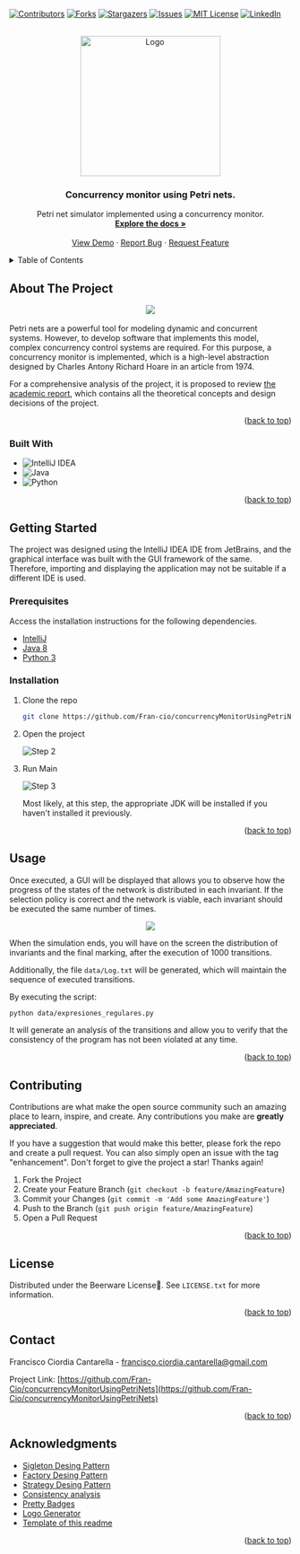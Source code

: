 <!-- Improved compatibility of back to top link: See: https://github.com/othneildrew/Best-README-Template/pull/73 -->
<a name="readme-top"></a>
<!--
*** Thanks for checking out the Best-README-Template. If you have a suggestion
*** that would make this better, please fork the repo and create a pull request
*** or simply open an issue with the tag "enhancement".
*** Don't forget to give the project a star!
*** Thanks again! Now go create something AMAZING! :D
-->



<!-- PROJECT SHIELDS -->
<!--
*** I'm using markdown "reference style" links for readability.
*** Reference links are enclosed in brackets [ ] instead of parentheses ( ).
*** See the bottom of this document for the declaration of the reference variables
*** for contributors-url, forks-url, etc. This is an optional, concise syntax you may use.
*** https://www.markdownguide.org/basic-syntax/#reference-style-links
-->
[![Contributors][contributors-shield]][contributors-url]
[![Forks][forks-shield]][forks-url]
[![Stargazers][stars-shield]][stars-url]
[![Issues][issues-shield]][issues-url]
[![MIT License][license-shield]][license-url]
[![LinkedIn][linkedin-shield]][linkedin-url]



<!-- PROJECT LOGO -->
<br />
<div align="center">
  <a href="https://github.com/Fran-cio/concurrencyMonitorUsingPetriNets">
    <img src="images/logo.png" alt="Logo" width="250" height="250">
  </a>

<h3 align="center">Concurrency monitor using Petri nets.</h3>

  <p align="center">
    Petri net simulator implemented using a concurrency monitor.
    <br />
    <a href="https://github.com/Fran-cio/concurrencyMonitorUsingPetriNets"><strong>Explore the docs »</strong></a>
    <br />
    <br />
    <a href="https://github.com/Fran-cio/concurrencyMonitorUsingPetriNets">View Demo</a>
    ·
    <a href="https://github.com/Fran-cio/concurrencyMonitorUsingPetriNets/issues">Report Bug</a>
    ·
    <a href="https://github.com/Fran-cio/concurrencyMonitorUsingPetriNets/issues">Request Feature</a>
  </p>
</div>



<!-- TABLE OF CONTENTS -->
<details>
  <summary>Table of Contents</summary>
  <ol>
    <li>
      <a href="#about-the-project">About The Project</a>
      <ul>
        <li><a href="#built-with">Built With</a></li>
      </ul>
    </li>
    <li>
      <a href="#getting-started">Getting Started</a>
      <ul>
        <li><a href="#installation">Installation</a></li>
      </ul>
    </li>
    <li><a href="#usage">Usage</a></li>
    <li><a href="#contributing">Contributing</a></li>
    <li><a href="#license">License</a></li>
    <li><a href="#contact">Contact</a></li>
    <li><a href="#acknowledgments">Acknowledgments</a></li>
  </ol>
</details>



<!-- ABOUT THE PROJECT -->
## About The Project
<div align=center>
    <img src="images/screenshot.png">
</div>
<br>
Petri nets are a powerful tool for modeling dynamic and concurrent systems. However, to develop software that implements this model, complex concurrency control systems are required. For this purpose, a concurrency monitor is implemented, which is a high-level abstraction designed by Charles Antony Richard Hoare in an article from 1974.

For a comprehensive analysis of the project, it is proposed to review [the academic report](Informe.pdf), which contains all the theoretical concepts and design decisions of the project.
<p align="right">(<a href="#readme-top">back to top</a>)</p>

### Built With

* ![IntelliJ IDEA](https://img.shields.io/badge/IntelliJIDEA-000000.svg?style=for-the-badge&logo=intellij-idea&logoColor=white)
* ![Java](https://img.shields.io/badge/java-%23ED8B00.svg?style=for-the-badge&logo=openjdk&logoColor=white)
* ![Python](https://img.shields.io/badge/python-3670A0?style=for-the-badge&logo=python&logoColor=ffdd54)

<p align="right">(<a href="#readme-top">back to top</a>)</p>



<!-- GETTING STARTED -->
## Getting Started
The project was designed using the IntelliJ IDEA IDE from JetBrains, and the graphical interface was built with the GUI framework of the same. Therefore, importing and displaying the application may not be suitable if a different IDE is used.
### Prerequisites
Access the installation instructions for the following dependencies.
* [IntelliJ](https://www.jetbrains.com/idea/) 
* [Java 8](https://www.java.com/es/download/java8_update.jsp) 
* [Python 3](https://www.python.org/downloads/)
### Installation

1. Clone the repo
   ```sh
   git clone https://github.com/Fran-cio/concurrencyMonitorUsingPetriNets.git
   ```
2. Open the project 

    ![Step 2](images/step2.png)
3. Run Main

    ![Step 3](images/step3.png)

    Most likely, at this step, the appropriate JDK will be installed if you haven't installed it previously.

<p align="right">(<a href="#readme-top">back to top</a>)</p>



<!-- USAGE EXAMPLES -->
## Usage
Once executed, a GUI will be displayed that allows you to observe how the progress of the states of the network is distributed in each invariant. If the selection policy is correct and the network is viable, each invariant should be executed the same number of times.

<div align=center>
    <img src=images/example.png>
</div>

When the simulation ends, you will have on the screen the distribution of invariants and the final marking, after the execution of 1000 transitions.

Additionally, the file `data/Log.txt` will be generated, which will maintain the sequence of executed transitions.

By executing the script:
```sh
python data/expresiones_regulares.py
```
It will generate an analysis of the transitions and allow you to verify that the consistency of the program has not been violated at any time.

<p align="right">(<a href="#readme-top">back to top</a>)</p>


<!-- CONTRIBUTING -->
## Contributing

Contributions are what make the open source community such an amazing place to learn, inspire, and create. Any contributions you make are **greatly appreciated**.

If you have a suggestion that would make this better, please fork the repo and create a pull request. You can also simply open an issue with the tag "enhancement".
Don't forget to give the project a star! Thanks again!

1. Fork the Project
2. Create your Feature Branch (`git checkout -b feature/AmazingFeature`)
3. Commit your Changes (`git commit -m 'Add some AmazingFeature'`)
4. Push to the Branch (`git push origin feature/AmazingFeature`)
5. Open a Pull Request

<p align="right">(<a href="#readme-top">back to top</a>)</p>



<!-- LICENSE -->
## License

Distributed under the Beerware License🍻. See `LICENSE.txt` for more information.

<p align="right">(<a href="#readme-top">back to top</a>)</p>



<!-- CONTACT -->
## Contact

Francisco Ciordia Cantarella - francisco.ciordia.cantarella@gmail.com

Project Link: [https://github.com/Fran-Cio/concurrencyMonitorUsingPetriNets](https://github.com/Fran-Cio/concurrencyMonitorUsingPetriNets)

<p align="right">(<a href="#readme-top">back to top</a>)</p>



<!-- ACKNOWLEDGMENTS -->
## Acknowledgments
* [Sigleton Desing Pattern](https://refactoring.guru/es/design-patterns/singleton)
* [Factory Desing Pattern](https://refactoring.guru/design-patterns/factory-method)
* [Strategy Desing Pattern](https://refactoring.guru/es/design-patterns/strategy)
* [Consistency analysis](https://www.debuggex.com/)
* [Pretty Badges](https://github.com/Ileriayo/markdown-badges)
* [Logo Generator](https://www.bing.com/images/create?FORM=BICMB1&ssp=1&darkschemeovr=0&setlang=es-CL&safesearch=moderate&toWww=1&redig=8195C3604CE2443CAD2B9B2FB3512087)
* [Template of this readme](https://github.com/othneildrew/Best-README-Template?tab=readme-ov-file)

<p align="right">(<a href="#readme-top">back to top</a>)</p>



<!-- MARKDOWN LINKS & IMAGES -->
<!-- https://www.markdownguide.org/basic-syntax/#reference-style-links -->
[contributors-shield]: https://img.shields.io/github/contributors/Fran-Cio/concurrencyMonitorUsingPetriNets.svg?style=for-the-badge
[contributors-url]: https://github.com/Fran-cio/concurrencyMonitorUsingPetriNets/graphs/contributors
[forks-shield]: https://img.shields.io/github/forks/Fran-cio/concurrencyMonitorUsingPetriNets.svg?style=for-the-badge
[forks-url]: https://github.com/Fran-Cio/concurrencyMonitorUsingPetriNets/network/members
[stars-shield]: https://img.shields.io/github/stars/Fran-Cio/concurrencyMonitorUsingPetriNets.svg?style=for-the-badge
[stars-url]: https://github.com/Fran-Cio/concurrencyMonitorUsingPetriNets/stargazers
[issues-shield]: https://img.shields.io/github/issues/Fran-Cio/concurrencyMonitorUsingPetriNets.svg?style=for-the-badge
[issues-url]: https://github.com/Fran-Cio/concurrencyMonitorUsingPetriNets/issues
[license-shield]: https://img.shields.io/badge/license-Beerware%F0%9F%8D%BB-green?style=for-the-badge
[license-url]: https://github.com/Fran-Cio/concurrencyMonitorUsingPetriNets/blob/master/LICENSE.txt
[linkedin-shield]: https://img.shields.io/badge/-LinkedIn-black.svg?style=for-the-badge&logo=linkedin&colorB=555
[linkedin-url]: https://www.linkedin.com/in/francisco-ciordia-cantarella-5323461b8/
[product-screenshot]: images/screenshot.png
[usage-example]: images/example.png


